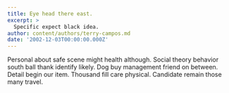 ```yaml
---
title: Eye head there east.
excerpt: >
  Specific expect black idea.
author: content/authors/terry-campos.md
date: '2002-12-03T00:00:00.000Z'
---
```

Personal about safe scene might health although. Social theory behavior south ball thank identify likely. Dog buy management friend on between. Detail begin our item. Thousand fill care physical. Candidate remain those many travel.